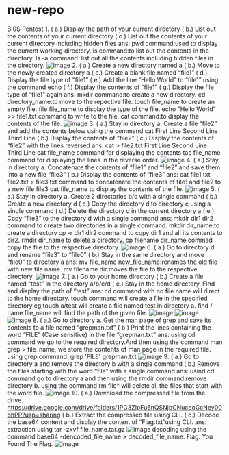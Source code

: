 # new-repo
BI0S Pentest
1.
( a.) Display the path of your current directory
( b.) List out the contents of your current directory
( c.) List out the contents of your current directory including hidden files
ans:
  pwd command:used to display the current working directory.
  ls command:to list out the contents in the directory.
  ls -a command: list out all the contents including hidden files in the directory.
  ![image](https://user-images.githubusercontent.com/113587483/226168578-2fe9414a-6a66-4140-92c8-ff13ca25a70a.png)
2.
( a.) Create a new directory named a
( b.) Move to the newly created directory a 
( c.) Create a blank file named “file1”
( d.) Display the file type of “file1”
( e.) Add the line “Hello World” to “file1” using the command echo
( f.) Display the contents of “file1”
( g.) Display the file type of “file1” again
ans:
  mkdir command:to create a new directory.
  cd directory_name:to move to the repective file.
  touch file_name:to create an empty file.
  file file_name:to display the type of the file.
  echo "Hello World" >> file1.txt command to write to the file.
  cat command:to display the contents of the file.
  ![image](https://user-images.githubusercontent.com/113587483/226169446-8e444f2d-44bc-4007-93de-5444b8c45609.png)
3.
( a.) Stay in directory a. Create a file “file2” and add the contents below using the  command cat
First Line Second Line Third Line
( b.) Display the contents of “file2”
( c.) Display the contents of “file2” with the lines reversed
ans:
  cat > file2.txt
First Line
Second Line
Third Line
  cat file_name command for displaying the contents
  tac file_name command for displaying the lines in the reverse order.
  ![image](https://user-images.githubusercontent.com/113587483/226170003-94a4797a-5ff7-42fc-a7b3-67bb998d80e6.png)
4.
( a.) Stay in directory a. Concatenate the contents of “file1” and “file2” and save them into a new file “file3”
( b.) Display the contents of “file3”
ans:
  cat file1.txt file2.txt > file3.txt command to concatenate the contents of file1 and file2 to a new file file3
  cat file_name to display the contents of the file.
  ![image](https://user-images.githubusercontent.com/113587483/226170307-1b087094-70d1-4c27-a169-d84e6ffe0b7a.png)
5.
( a.) Stay in directory a. Create 2 directories b/c with a single command 
( b.) Create a new directory d
( c.) Copy the directory d to directory c using a single command
( d.) Delete the directory d in the current directory a
( e.) Copy “file3” to the directory d with a single command
ans:
  mkdir dir1 dir2 command to create two directories in a single command.
  mkdir dir_name:to create a directory
  cp -r dir1 dir2 command to copy dir1 and all its contents to dir2.
  rmdir dir_name to delete a directory.
  cp filename dir_name commad copy the file to the respective directory.
  ![image](https://user-images.githubusercontent.com/113587483/226170997-fb7fe160-465a-4419-84c3-be4313c519d5.png)
6.
( a.) Go to directory d and rename “file3” to “file0”
( b.) Stay in the same directory and move “file0” to directory a
ans:
  mv file_name new_file_name:renames the old file with new file name.
  mv filename dir:moves the file to the respective directory.
  ![image](https://user-images.githubusercontent.com/113587483/226172493-45d920c8-87d4-463d-8b1c-c637a74d44c8.png)
7.
( a.) Go to your home directory
( b.) Create a file named “test” in the directory a/b/c/d
( c.) Stay in the home directory. Find and display the path of “test”
ans:
  cd command with no file name will direct to the home directory.
  touch command will create a file in the specified directory.eg,touch a/test will create a file named test in directory a.
  find /-name file_name will find the path of the given file.
  ![image](https://user-images.githubusercontent.com/113587483/226173396-9e59dda8-b9ee-4a6a-bf29-e326a1ad9027.png)
  ![image](https://user-images.githubusercontent.com/113587483/226173437-c5aa6dc3-cde7-4b8c-96a3-3567f84222fe.png)
  ![image](https://user-images.githubusercontent.com/113587483/226173459-9cb98267-c582-4f5c-8209-7d66b8b085ea.png)
8.
( a.) Go to directory a. Get the man page of grep and save its contents to a file named “grepman.txt”
( b.) Print the lines containing the word “FILE” (Case sensitive) in the file “grepman.txt”
ans:
  using cd command we go to the required directory.And then using the command man grep > file_name, we store the contents of man page in the required file.
  using grep command. grep 'FILE' grepman.txt
  ![image](https://user-images.githubusercontent.com/113587483/226173944-c448305a-71f4-402d-b1ba-2d2b3207961b.png)
9.
( a.) Go to directory a and remove the directory b with a single command
( b.) Remove the files starting with the word “file” with a single command
ans:
  usind cd command go to directory a and then using the rmdir command remove directory b.
  using the command rm file* will delete all the files that start with the word file.
  ![image](https://user-images.githubusercontent.com/113587483/226174374-3689eaf9-2895-456a-908c-62a184eef097.png)
10.
( a.) Download the compressed file from the drive. https://drive.google.com/drive/folders/1PG3ZlpFu6nQSNjpCNuceoGcNey00bhPP?usp=sharing
( b.) Extract the compressed file using CLI. 
( c.) Decode the base64 content and display the content of “Flag.txt”using CLI.
ans:
  extraction using tar -zxvf file_name.tar.gz
  ![image](https://user-images.githubusercontent.com/113587483/226174861-d42cbedf-54c2-415c-910c-03ad3c145580.png)
  decoding using the command base64 -dencoded_file_name > decoded_file_name.
  Flag: You Found The Flag.
  ![image](https://user-images.githubusercontent.com/113587483/226175489-bcc48754-f7d6-41c2-b595-efcfb0947b69.png)

  

  




  

